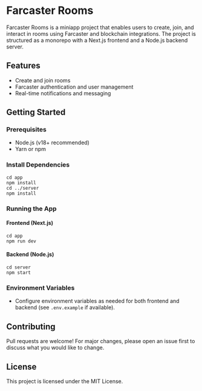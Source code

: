 # Farcaster Rooms

Farcaster Rooms is a miniapp project that enables users to create, join, and interact in rooms using Farcaster and blockchain integrations. The project is structured as a monorepo with a Next.js frontend and a Node.js backend server.

## Features
- Create and join rooms
- Farcaster authentication and user management
- Real-time notifications and messaging

## Getting Started

### Prerequisites
- Node.js (v18+ recommended)
- Yarn or npm

### Install Dependencies
```
cd app
npm install
cd ../server
npm install
```

### Running the App
#### Frontend (Next.js)
```
cd app
npm run dev
```

#### Backend (Node.js)
```
cd server
npm start
```

### Environment Variables
- Configure environment variables as needed for both frontend and backend (see `.env.example` if available).

## Contributing
Pull requests are welcome! For major changes, please open an issue first to discuss what you would like to change.

## License
This project is licensed under the MIT License.
